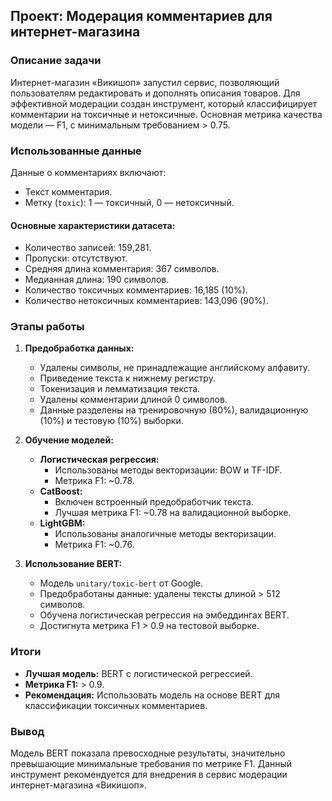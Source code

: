 ## Проект: Модерация комментариев для интернет-магазина

### Описание задачи
Интернет-магазин «Викишоп» запустил сервис, позволяющий пользователям редактировать и дополнять описания товаров. Для эффективной модерации создан инструмент, который классифицирует комментарии на токсичные и нетоксичные. Основная метрика качества модели — F1, с минимальным требованием > 0.75.

### Использованные данные
Данные о комментариях включают:
- Текст комментария.
- Метку (`toxic`): 1 — токсичный, 0 — нетоксичный.

#### Основные характеристики датасета:
- Количество записей: 159,281.
- Пропуски: отсутствуют.
- Средняя длина комментария: 367 символов.
- Медианная длина: 190 символов.
- Количество токсичных комментариев: 16,185 (10%).
- Количество нетоксичных комментариев: 143,096 (90%).

### Этапы работы

1. **Предобработка данных:**
   - Удалены символы, не принадлежащие английскому алфавиту.
   - Приведение текста к нижнему регистру.
   - Токенизация и лемматизация текста.
   - Удалены комментарии длиной 0 символов.
   - Данные разделены на тренировочную (80%), валидационную (10%) и тестовую (10%) выборки.

2. **Обучение моделей:**
   - **Логистическая регрессия:**
     - Использованы методы векторизации: BOW и TF-IDF.
     - Метрика F1: ~0.78.
   - **CatBoost:**
     - Включен встроенный предобработчик текста.
     - Лучшая метрика F1: ~0.78 на валидационной выборке.
   - **LightGBM:**
     - Использованы аналогичные методы векторизации.
     - Метрика F1: ~0.76.

3. **Использование BERT:**
   - Модель `unitary/toxic-bert` от Google.
   - Предобработаны данные: удалены тексты длиной > 512 символов.
   - Обучена логистическая регрессия на эмбеддингах BERT.
   - Достигнута метрика F1 > 0.9 на тестовой выборке.

### Итоги
- **Лучшая модель:** BERT с логистической регрессией.
- **Метрика F1:** > 0.9.
- **Рекомендация:** Использовать модель на основе BERT для классификации токсичных комментариев.

### Вывод
Модель BERT показала превосходные результаты, значительно превышающие минимальные требования по метрике F1. Данный инструмент рекомендуется для внедрения в сервис модерации интернет-магазина «Викишоп».

